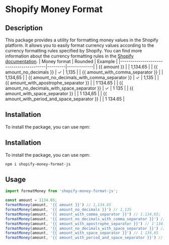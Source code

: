 # Shopify Money Format

## Description

This package provides a utility for formatting money values in the Shopify platform. It allows you to easily format currency values according to the currency formatting rules specified by Shopify. You can find more information about the currency formatting rules in the [Shopify documentation](https://help.shopify.com/en/manual/markets/pricing/currency-formatting).
| Money format                            | Rounded | Example     |
|-----------------------------------------|---------|-------------|
| {{ amount }}                            |         | 1,134.65    |
| {{ amount_no_decimals }}                 | ✓       | 1,135       |
| {{ amount_with_comma_separator }}        |         | 1,134,65    |
| {{ amount_no_decimals_with_comma_separator }} | ✓       | 1,135       |
| {{ amount_with_apostrophe_separator }}   |         | 1'134.65    |
| {{ amount_no_decimals_with_space_separator }} | ✓       | 1 135       |
| {{ amount_with_space_separator }}        |         | 1 134,65    |
| {{ amount_with_period_and_space_separator }} |         | 1 134.65    |

## Installation

To install the package, you can use npm:

## Installation

To install the package, you can use npm:

```npm i shopify-money-format-js```

## Usage

```js
import formatMoney from 'shopify-money-format-js';

const amount = 1134.65;
formatMoney(amount, '{{ amount }}') // 1,134.65
formatMoney(amount, '{{ amount_no_decimals }}') // 1,135
formatMoney(amount, '{{ amount_with_comma_separator }}') // 1.134,65;
formatMoney(amount, '{{ amount_no_decimals_with_comma_separator }}') // 1.135
formatMoney(amount, '{{ amount_with_apostrophe_separator }}') // 1'134.65
formatMoney(amount, '{{ amount_no_decimals_with_space_separator }}') // 1 135
formatMoney(amount, '{{ amount_with_space_separator }}') // 1 134,65
formatMoney(amount, '{{ amount_with_period_and_space_separator }}') // 1 134.65
```
